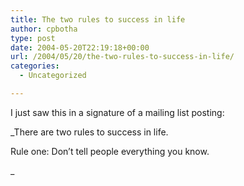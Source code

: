 ```yaml
---
title: The two rules to success in life
author: cpbotha
type: post
date: 2004-05-20T22:19:18+00:00
url: /2004/05/20/the-two-rules-to-success-in-life/
categories:
  - Uncategorized

---
```

I just saw this in a signature of a mailing list posting:

_There are two rules to success in life.
  
Rule one: Don’t tell people everything you know.
  
_
